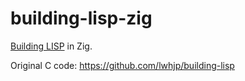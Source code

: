 # building-lisp-zig

[Building LISP](https://www.lwh.jp/lisp) in Zig.

Original C code: https://github.com/lwhjp/building-lisp
